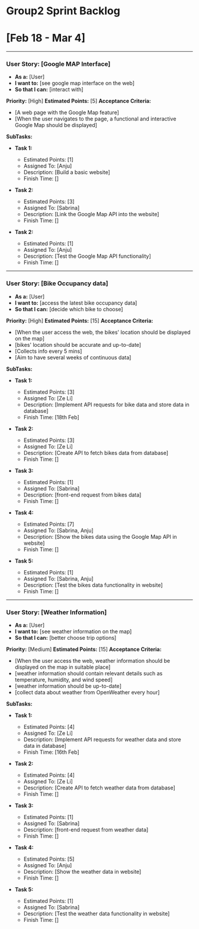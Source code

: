 # Group2 Sprint Backlog
# [Feb 18 - Mar 4]
---------
### User Story: [Google MAP Interface]
- **As a:** [User]
- **I want to:** [see google map interface on the web]
- **So that I can:** [interact with]

**Priority:** [High]
**Estimated Points:** [5]
**Acceptance Criteria:**
- [A web page with the Google Map feature]
- [When the user navigates to the page, a functional and interactive Google Map should be displayed]

**SubTasks:**

- **Task 1:** 
    - Estimated Points: [1]
    - Assigned To: [Anju]
    - Description: [Build a basic website]
    - Finish Time: []

- **Task 2:** 
    - Estimated Points: [3]
    - Assigned To: [Sabrina]
    - Description: [Link the Google Map API into the website]
    - Finish Time: []

- **Task 2:** 
    - Estimated Points: [1]
    - Assigned To: [Anju]
    - Description: [Test the Google Map API functionality]
    - Finish Time: []

------------
### User Story: [Bike Occupancy data]
- **As a:** [User]
- **I want to:** [access the latest bike occupancy data]
- **So that I can:** [decide which bike to choose]

**Priority:** [High]
**Estimated Points:** [15]
**Acceptance Criteria:**
- [When the user access the web, the bikes' location should be displayed on the map]
- [bikes' location should be accurate and up-to-date]
- [Collects info every 5 mins]
- [Aim to have several weeks of continuous data]

**SubTasks:**

- **Task 1:** 
    - Estimated Points: [3]
    - Assigned To: [Ze Li]
    - Description: [Implement API requests for bike data and store data in database]
    - Finish Time: [18th Feb]

- **Task 2:** 
    - Estimated Points: [3]
    - Assigned To: [Ze Li]
    - Description: [Create API to fetch bikes data from database]
    - Finish Time: []

- **Task 3:** 
    - Estimated Points: [1]
    - Assigned To: [Sabrina]
    - Description: [front-end request from bikes data]
    - Finish Time: []

- **Task 4:** 
    - Estimated Points: [7]
    - Assigned To: [Sabrina, Anju]
    - Description: [Show the bikes data using the Google Map API in website]
    - Finish Time: []

- **Task 5:** 
    - Estimated Points: [1]
    - Assigned To: [Sabrina, Anju]
    - Description: [Test the bikes data functionality in website]
    - Finish Time: []

-------------
### User Story: [Weather Information]
- **As a:** [User]
- **I want to:** [see weather information on the map]
- **So that I can:** [better choose trip options]

**Priority:** [Medium]
**Estimated Points:** [15]
**Acceptance Criteria:**
- [When the user access the web, weather information should be displayed on the map in suitable place]
- [weather information should contain relevant details such as temperature, humidity, and wind speed]
- [weather information should be up-to-date]
- [collect data about weather from OpenWeather every hour]

**SubTasks:**

- **Task 1:** 
    - Estimated Points: [4]
    - Assigned To: [Ze Li]
    - Description: [Implement API requests for weather data and store data in database]
    - Finish Time: [16th Feb]

- **Task 2:** 
    - Estimated Points: [4]
    - Assigned To: [Ze Li]
    - Description: [Create API to fetch weather data from database]
    - Finish Time: []

- **Task 3:** 
    - Estimated Points: [1]
    - Assigned To: [Sabrina]
    - Description: [front-end request from weather data]
    - Finish Time: []

- **Task 4:** 
    - Estimated Points: [5]
    - Assigned To: [Anju]
    - Description: [Show the weather data in website]
    - Finish Time: []

- **Task 5:** 
    - Estimated Points: [1]
    - Assigned To: [Sabrina]
    - Description: [Test the weather data functionality in website]
    - Finish Time: []

<!-- ------------- -->


<!-- ### User Story: [Story Title]
- **As a:** [Type of user]
- **I want to:** [Action or capability]
- **So that I can:** [Benefit or reason]

**Priority:** [High/Medium/Low]
**Estimated Points:** [Story points]
**Acceptance Criteria:**
- [Criterion 1]
- [Criterion 2]

**SubTasks:**

- **Task 1:** 
    - Assigned To: [Not decided]
    - Description: [Detailed description of the task]
- **Task 2:** 
    - Assigned To: [Not decided]
    - Description: [Detailed description of the task]
--------- -->
<!-- ## Notes
- [] -->
<!-- - [Any additional notes or comments]
- [Important considerations or reminders] -->